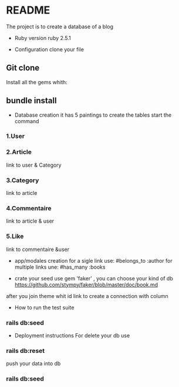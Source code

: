 # README

The project is to create a database of a blog

* Ruby version
 ruby 2.5.1

* Configuration
clone your file
## Git clone

Install all the gems whith:

## bundle install

* Database creation
it has 5 paintings
to create the tables start the command 
### 1.User     
### 2.Article  
link to user & Category
### 3.Category    
link to article
### 4.Commentaire 
link to article & user
### 5.Like 
link to commentaire &user

* app/modales creation 
for a sigle link use:
#belongs_to :author
for multiple links une:
#has_many :books

* crate your seed
use gem 'faker' , you can choose your kind of db
https://github.com/stympy/faker/blob/master/doc/book.md

after you join theme whit id link to create a connection with column

* How to run the test suite
### rails db:seed

* Deployment instructions
For delete your db use 
### rails db:reset
push your data into db 
### rails db:seed
